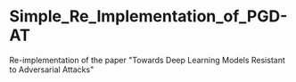 # Simple_Re_Implementation_of_PGD-AT
Re-implementation of the paper "Towards Deep Learning Models Resistant to Adversarial Attacks"
